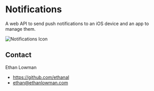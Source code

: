 Notifications
=============

A web API to send push notifications to an iOS device and an app to manage them.

![Notifications Icon](https://i.imgur.com/a4lqLXR.png)

## Contact
Ethan Lowman
- https://github.com/ethanal
- ethan@ethanlowman.com

